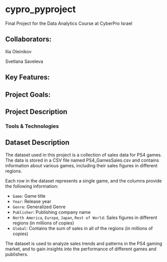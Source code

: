 # cypro_pyproject
Final Project for the Data Analytics Course at CyberPro Israel
## Collaborators:
Ilia Oleinikov

Svetlana Saveleva

## Key Features:

## Project Goals:

## Project Description

### Tools & Technologies

## Dataset Description
The dataset used in this project is a collection of sales data for PS4 games. The data is stored in a CSV file named PS4_GamesSales.csv and contains information about various games, including their sales figures in different regions.

Each row in the dataset represents a single game, and the columns provide the following information:

- `Game`: Game title
- `Year`: Release year
- `Genre`: Generalized Genre
- `Publisher`: Publishing company name
- `North America`, `Europe`, `Japan`, `Rest of World`: Sales figures in different regions (in millions of copies)
- `Global`: Contains the sum of sales in all of the regions (in millions of copies)

The dataset is used to analyze sales trends and patterns in the PS4 gaming market, and to gain insights into the performance of different games and publishers.

